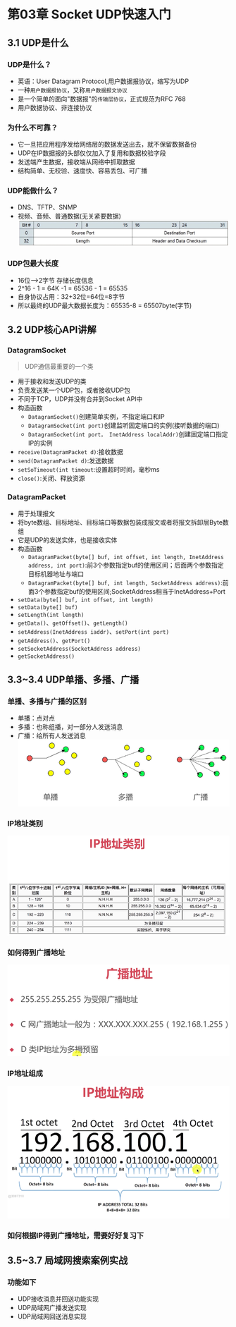 # 第03章 Socket UDP快速入门

## 3.1 UDP是什么

### UDP是什么？

+ 英语：User Datagram Protocol,用户数据报协议，缩写为UDP
+ 一种`用户数据报协议`，又称`用户数据报文协议`
+ 是一个简单的面向"数据报"的`传输层协议`，正式规范为RFC 768
+ 用户数据协议、非连接协议

### 为什么不可靠？

+ 它一旦把应用程序发给网络层的数据发送出去，就不保留数据备份
+ UDP在IP数据报的头部仅仅加入了复用和数据校验字段
+ 发送端产生数据，接收端从网络中抓取数据
+ 结构简单、无校验、速度快、容易丢包、可广播

### UDP能做什么？

+ DNS、TFTP、SNMP
+ 视频、音频、普通数据(无关紧要数据)
![UDP的报文结构](UDP的报文结构.png)

### UDP包最大长度

+ 16位-->2字节 存储长度信息
+ 2^16 - 1 = 64K -1 = 65536 - 1 = 65535
+ 自身协议占用：32+32位=64位=8字节
+ 所以最终的UDP最大数据长度为：65535-8 = 65507byte(字节)

## 3.2 UDP核心API讲解

### DatagramSocket

> UDP通信最重要的一个类

+ 用于接收和发送UDP的类
+ 负责发送某一个UDP包，或者接收UDP包
+ 不同于TCP，UDP并没有合并到Socket API中
+ 构造函数
  + `DatagramSocket()`创建简单实例，不指定端口和IP
  + `DatagramSocket(int port)`创建监听固定端口的实例(接听数据的端口)
  + `DatagramSocket(int port， InetAddress localAddr)`创建固定端口指定IP的实例
+ `receive(DatagramPacket d)`:接收数据
+ `send(DatagramPacket d)`:发送数据
+ `setSoTimeout(int timeout`:设置超时时间，毫秒ms
+ `close()`:关闭、释放资源

### DatagramPacket

+ 用于处理报文
+ 将byte数组、目标地址、目标端口等数据包装成报文或者将报文拆卸层Byte数组
+ 它是UDP的发送实体，也是接收实体
+ 构造函数
  + `DatagramPacket(byte[] buf, int offset, int length, InetAddress address, int port)`:前3个参数指定buf的使用区间；后面两个参数指定目标机器地址与端口
  + `DatagramPacket(byte[] buf, int length, SocketAddress address)`:前面3个参数指定buf的使用区间;SocketAddress相当于InetAddress+Port
+ `setData(byte[] buf, int offset, int length)`
+ `setData(byte[] buf)`
+ `setLength(int length)`
+ `getData()`、`getOffset()`、`getLength()`
+ `setAddress(InetAddress iaddr)`、`setPort(int port)`
+ `getAddress()`、`getPort()`
+ `setSocketAddress(SocketAddress address)`
+ `getSocketAddress()`

## 3.3~3.4 UDP单播、多播、广播

### 单播、多播与广播的区别

+ 单播：点对点
+ 多播：也称组播，对一部分人发送消息
+ 广播：给所有人发送消息
![单播多播与广播](单播多播与广播.png)

### IP地址类别

![IP地址类别](IP地址类别.png)

### 如何得到广播地址

![广播地址](广播地址.png)

### IP地址组成

![IP地址组成](IP地址组成.png)

### 如何根据IP得到广播地址，需要好好复习下

## 3.5~3.7 局域网搜索案例实战

### 功能如下

+ UDP接收消息并回送功能实现
+ UDP局域网广播发送实现
+ UDP局域网回送消息实现